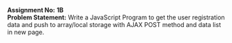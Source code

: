 **Assignment No:** **1B** <br/>
**Problem Statement:** Write a JavaScript Program to get the user registration data and push to 
array/local storage with AJAX POST method and data list in new page. <br/>

